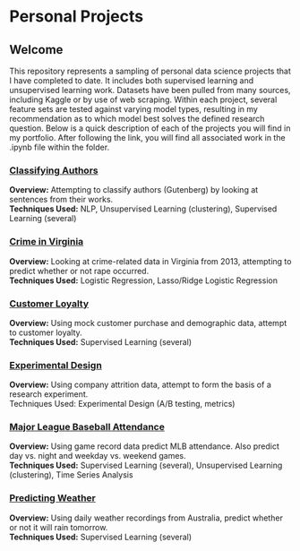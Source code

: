 # Personal Projects

## Welcome

This repository represents a sampling of personal data science projects that I have completed to date. It includes both supervised learning and unsupervised learning work. Datasets have been pulled from many sources, including Kaggle or by use of web scraping. Within each project, several feature sets are tested against varying model types, resulting in my recommendation as to which model best solves the defined research question. Below is a quick description of each of the projects you will find in my portfolio. After following the link, you will find all associated work in the .ipynb file within the folder.

### [Classifying Authors](https://github.com/str007/Portfolio/tree/master/Classifying%20Authors)
**Overview:** Attempting to classify authors (Gutenberg) by looking at sentences from their works.   
**Techniques Used:** NLP, Unsupervised Learning (clustering), Supervised Learning (several)

### [Crime in Virginia](https://github.com/str007/Portfolio/tree/master/Crime%20in%20Virginia)
**Overview:** Looking at crime-related data in Virginia from 2013, attempting to predict whether or not rape occurred.   
**Techniques Used:** Logistic Regression, Lasso/Ridge Logistic Regression

### [Customer Loyalty](https://github.com/str007/Portfolio/tree/master/Customer%20Loyalty)
**Overview:** Using mock customer purchase and demographic data, attempt to customer loyalty.  
**Techniques Used:** Supervised Learning (several)

### [Experimental Design](https://github.com/str007/Portfolio/tree/master/Experimental%20Design)
**Overview:** Using company attrition data, attempt to form the basis of a research experiment.  
Techniques Used: Experimental Design (A/B testing, metrics)

### [Major League Baseball Attendance](https://github.com/str007/Portfolio/tree/master/Major%20League%20Baseball%20Attendance)
**Overview:** Using game record data predict MLB attendance. Also predict day vs. night and weekday vs. weekend games.  
**Techniques Used:** Supervised Learning (several), Unsupervised Learning (clustering), Time Series Analysis

### [Predicting Weather](https://github.com/str007/Portfolio/tree/master/Predicting%20Weather)
**Overview:** Using daily weather recordings from Australia, predict whether or not it will rain tomorrow.  
**Techniques Used:** Supervised Learning (several)
